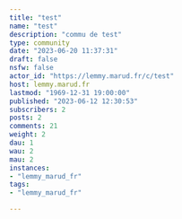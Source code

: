 ```yaml
---
title: "test" 
name: "test"
description: "commu de test"
type: community
date: "2023-06-20 11:37:31"
draft: false
nsfw: false
actor_id: "https://lemmy.marud.fr/c/test"
host: lemmy.marud.fr
lastmod: "1969-12-31 19:00:00"
published: "2023-06-12 12:30:53"
subscribers: 2
posts: 2
comments: 21
weight: 2
dau: 1
wau: 2
mau: 2
instances:
- "lemmy_marud_fr"
tags: 
- "lemmy_marud_fr"

---
```

